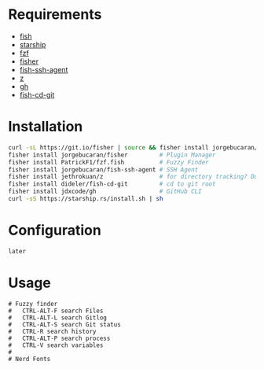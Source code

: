 # Requirements

- [fish](https://fishshell.com/)
- [starship](https://starship.rs/)
- [fzf](https://github.com/PatrickF1/fzf.fish)
- [fisher](https://github.com/jorgebucaran/fisher)
- [fish-ssh-agent](https://github.com/danhper/fish-ssh-agent)
- [z](https://github.com/jethrokuan/z)
- [gh](https://github.com/jdx/gh)
- [fish-cd-git](https://github.com/dideler/fish-cd-git)

# Installation

```sh
curl -sL https://git.io/fisher | source && fisher install jorgebucaran/fisher
fisher install jorgebucaran/fisher         # Plugin Manager
fisher install PatrickF1/fzf.fish          # Fuzzy Finder
fisher install jorgebucaran/fish-ssh-agent # SSH Agent
fisher install jethrokuan/z                # for directory tracking? Dunno. just testing this
fisher install dideler/fish-cd-git         # cd to git root
fisher install jdxcode/gh                  # GitHub CLI
curl -sS https://starship.rs/install.sh | sh
```

# Configuration

```sh
later
```

# Usage

```
# Fuzzy finder
#   CTRL-ALT-F search Files
#   CTRL-ALT-L search Gitlog
#   CTRL-ALT-S search Git status
#   CTRL-R search history
#   CTRL-ALT-P search process
#   CTRL-V search variables
#
# Nerd Fonts
```

